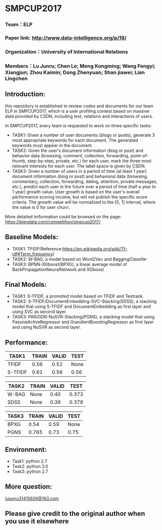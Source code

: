 # SMPCUP2017
### Team：ELP
### Paper link: http://www.data-intelligence.org/p/19/
### Organization：University of International Relations
### Members：Lu Junru; Chen Le; Meng Kongming; Wang Fengyi; Xiangjun; Zhou Kaimin; Dong Zhenyuan; Shan jiawei; Lian Lingchen

## Introduction:
this repository is established to review codes and documents for our team ELP in SMPCUP2017, which is a user profiling contest
based on massive data provided by CSDN, including text, relations and interactions of users.

In SMPCUP2017, every team is requested to work on three specific tasks:
- TASK1: Given a number of user documents (blogs or posts), generate 3 most appropriate keywords for each document. The generated keywords must appear in the document.
- TASK2: Given the user's document information (blog or post) and behavior data (browsing, comment, collection, forwarding, point-of-thumb, step-by-step, private, etc.) for each user, mark the three most relevant interests for each user. The label space is given by CSDN.
- TASK3: Given a number of users in a period of time (at least 1 year) document information (blog or post) and behavioral data (browsing, commentary, collection, forwarding, dating, attention, private messages, etc.), predict each user in the future over a period of time (half a year to 1 year) growth value. User growth is based on the user's overall performance scoring income, but will not publish the specific score criteria. The growth value will be normalized to the [0, 1] interval, where the value is 0 for user churn.

More detailed imformation could be browsed on the page: https://biendata.com/competition/smpcup2017/

## Baseline Models:
- TASK1: TFIDF(Reference:https://en.wikipedia.org/wiki/Tf–idf#Term_frequency)
- TASK2: W-BAG, a model based on Word2Vec and BaggingClassifer
- TASK3: BPNN-XGboost(BPXG), a linear average model of BackPropagationNeuralNetwork and XGboost

## Final Models:
- TASK1: S-TFIDF, a promoted model based on TFIDF and Textrank.
- TASK2: S-TFIDF/DocumentEmbedding-SVC-Stacking(SDSS), a stacking model that using S-TFIDF and DocumentEmbedding as first layer and using SVC as second layer.
- TASK3: PAR/GDR-NuSVR-Stacking(PGNS), a stacking model that using PassiveActiveRegressor and GrandientBoostingRegressor as first layer and using NuSVR as second layer.

## Performance:
| TASK1  | TRAIN | VALID | TEST |
| ------ | ------ | ------ | -- |
| TFIDF  | 0.56  | 0.52  | None |
| S-TFIDF| 0.61  | 0.56  | 0.56 |

| TASK2  | TRAIN | VALID | TEST |
| ------ | ------ | ------ | -- |
| W-BAG  | None  | 0.40  | 0.373|
| SDSS   | None  | 0.39  | 0.378|

| TASK3  | TRAIN | VALID | TEST |
| ------ | ------ | ------ | -- |
| BPXG   | 0.54  | 0.59  | None |
| PGNS   | 0.765 | 0.73  | 0.75 |

## Environment:
- Task1: python 2.7
- Task2: python 3.0
- Task3: python 2.7

## More question:
lujunru31415926@163.com

## Please give credit to the original author when you use it elsewhere
